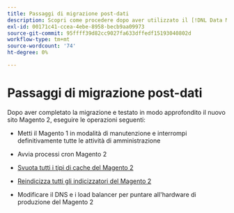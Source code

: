 ```yaml
---
title: Passaggi di migrazione post-dati
description: Scopri come procedere dopo aver utilizzato il [!DNL Data Migration Tool] per migrare i dati dal Magento 1 al Magento 2.
exl-id: 00171c41-ccea-4ebe-8958-becb9aa09973
source-git-commit: 95ffff39d82cc9027fa633dffedf15193040802d
workflow-type: tm+mt
source-wordcount: '74'
ht-degree: 0%

---
```


# Passaggi di migrazione post-dati

Dopo aver completato la migrazione e testato in modo approfondito il nuovo sito Magento 2, eseguire le operazioni seguenti:

* Metti il Magento 1 in modalità di manutenzione e interrompi definitivamente tutte le attività di amministrazione

* Avvia processi cron Magento 2

* [Svuota tutti i tipi di cache del Magento 2](../../../configuration/cli/manage-cache.md#clean-and-flush-cache-types)

* [Reindicizza tutti gli indicizzatori del Magento 2](../../../configuration/cli/manage-indexers.md#reindex)

* Modificare il DNS e i load balancer per puntare all&#39;hardware di produzione del Magento 2
